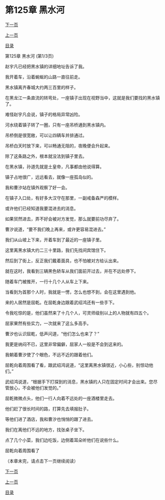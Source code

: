 <h1>第125章    黑水河</h1>
            <div><p><a href="./0373_%E7%AC%AC125%E7%AB%A0_%E9%BB%91%E6%B0%B4%E6%B2%B3.md">下一页</a></p><p><a href="./0371_%E7%AC%AC124%E7%AB%A0_%E5%90%8E%E9%99%A2%E8%B5%B7%E7%81%AB.md">上一页</a></p><p><a href="../">目录</a></p></div>
            <div><p>第125章    黑水河 (第1/3页)</p><p>赵宇凡已经把黑水镇的详细地址告诉了我。</p><p>我开着车，沿着蜿蜒的山路一直往前走。</p><p>黑水镇离齐春城大约两三百里的样子。</p><p>在黑龙江一条直流的转弯处，一座镇子出现在视野当中，这就是我们要找的黑水镇了。</p><p>难怪赵宇凡会说，镇子的格局异常凶险。</p><p>河水绕着镇子转了一圈，只有一座吊桥通到黑水镇内。</p><p>吊桥倒是很宽敞，可以让四辆车并排通过。</p><p>吊桥白天时放下来，可以畅通无阻的，夜晚便会升起来。</p><p>除了这条路之外，根本就没法到镇子里去。</p><p>在黑水镇，孙道先就是土皇帝，凡事都由他说得算。</p><p>镇子占地很广，远远看去，就像一座孤岛似的。</p><p>我和曹汐站在镇外观察了好一会。</p><p>在镇子入口处，有好多大汉守在那里，一副戒备森严的模样。</p><p>或许他们已经知道我要混进去的消息。</p><p>如果贸然进去，弄不好会被对方发觉，那么就要前功尽弃了。</p><p>曹汐说道，“要不我们晚上再来，或许更容易混进去。”</p><p>我们从山坡上下来，开着车到了最近的一座镇子里。</p><p>这里离黑水镇大约二三十里路，我们先找间宾馆住下。</p><p>然后到了街上，反正我们戴着面具，也不怕被对方给认出来。</p><p>就在这时，我看到三辆黑色轿车从我们面前开过去，并在不远处停下。</p><p>随着车门被推开，一行十几个人从车上下来。</p><p>当看到为首那个人时，我就是一愣，怎么也想不到，会在这里遇到他。</p><p>来的人居然是屈乾。在屈乾身边跟着武绍鸿还有一些手下。</p><p>令我吃惊的是，他们虽然来了十几个人，可灵师级别以上的人物就有四五个。</p><p>屈家果然有些实力，一次就来了这么多高手。</p><p>曹汐也认识屈乾，低声问道，“他们怎么也来了？”</p><p>我更是纳闷不已，这里非常偏僻，屈家人一般是不会到这来的。</p><p>我朝着曹汐使了个眼色，不远不近的跟着他们。</p><p>屈乾向着周围看了看，跟武绍鸿说道，“这里离黑水镇很近，小心些，别惊动他们。”</p><p>武绍鸿说道，“根据手下打探到的消息，黑水镇的人只在固定时间才会出来。您尽管放心，不会被他们发觉的。”</p><p>屈乾微微点头，他们一行人向着不远处的一座酒楼里走去。</p><p>他们赶了很长时间的路，打算先去填报肚子。</p><p>等他们进了酒店，我和曹汐也悄悄的跟了进去。</p><p>我们在离他们不远的地方，找张桌子坐下。</p><p>点了几个小菜，我们边吃饭，边侧着耳朵听他们在说些什么。</p><p>屈乾向着周围看了</p><p>（本章未完，请点击下一页继续阅读）</p></div>
            <div><p><a href="./0373_%E7%AC%AC125%E7%AB%A0_%E9%BB%91%E6%B0%B4%E6%B2%B3.md">下一页</a></p><p><a href="./0371_%E7%AC%AC124%E7%AB%A0_%E5%90%8E%E9%99%A2%E8%B5%B7%E7%81%AB.md">上一页</a></p><p><a href="../">目录</a></p></div>